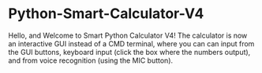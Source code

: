 # Python-Smart-Calculator-V4
Hello, and Welcome to Smart Python Calculator V4! The calculator is now an interactive GUI instead of a CMD terminal, where you can can input from  the GUI  buttons, keyboard input (click the box where the numbers output), and  from voice recognition (using the MIC button). 
